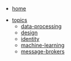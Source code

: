 <!-- docs/_sidebar.md -->

<ul>
  <li><a href="https://jeanmgirard.github.io/docs" target="_self" rel="noopener">home</a></li>
</ul>


* [topics](/)
  * [data-processing](/data-processing.md)
  * [design](/design.md)
  * [identity](/identity.md)
  * [machine-learning](/machine-learning.md)
  * [message-brokers](/message-brokers.md)
